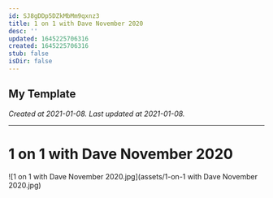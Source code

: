 ```yaml
---
id: SJ8gDDp5DZkMbMm9qxnz3
title: 1 on 1 with Dave November 2020
desc: ''
updated: 1645225706316
created: 1645225706316
stub: false
isDir: false
---
```

My Template
---

_Created at 2021-01-08._
_Last updated at 2021-01-08._




---

# 1 on 1 with Dave November 2020


![1 on 1 with Dave November 2020.jpg](assets/1-on-1 with Dave November 2020.jpg)

